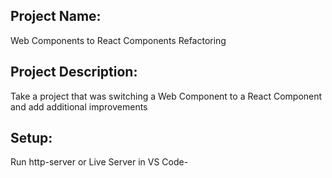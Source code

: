 ## Project Name:

Web Components to React Components Refactoring

## Project Description:

Take a project that was switching a Web Component to a React Component and add additional improvements

## Setup:

Run http-server or Live Server in VS Code-
